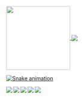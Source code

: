 <!-- ### Hi there 👋
<div>
<img align="left" width="46%" src="https://github-readme-stats.vercel.app/api?username=sparrowmike&show_icons=true&theme=radical">
<img align="left" width="46%" src ="https://github-readme-stats.vercel.app/api/top-langs/?username=sparrowmike&layout=compact">
</div> -->



 <div>
  <a href="https://github.com/SparrowMike">
   <img align="center" height="170" src="https://github-readme-stats.vercel.app/api/top-langs/?username=SparrowMike&layout=compact&langs_count=16&theme=dracula"/>
   <img align="center" src="https://github-readme-stats.vercel.app/api?username=SparrowMike&show_icons=true&theme=dracula&hide=issues"/>
</div>

<!--
**SparrowMike/SparrowMike** is a ✨ _special_ ✨ repository because its `README.md` (this file) appears on your GitHub profile.

Here are some ideas to get you started:

Get in touch [here](https://www.linkedin.com/in/mikesparrow/)

- 🔭 I’m currently working on ...
- 🌱 I’m currently learning ...
- 👯 I’m looking to collaborate on ...
- 🤔 I’m looking for help with ...
- 💬 Ask me about ...
- 📫 How to reach me: ...
- 😄 Pronouns: ...
- ⚡ Fun fact: ...
-->

<!-- 
https://github.com/anuraghazra/github-readme-stats#top-languages-card

https://github.com/Ileriayo/markdown-badges
-->

![Snake animation](https://github.com/eagrundy/eagrundy/blob/output/github-contribution-grid-snake.svg)
<div>

  <img align="left" src ="https://img.shields.io/badge/typescript-%23007ACC.svg?style=for-the-badge&logo=typescript&logoColor=white"> 
  <img align="left" src ="https://img.shields.io/badge/javascript-%23323330.svg?style=for-the-badge&logo=javascript&logoColor=%23F7DF1E"> 
  <img align="left" src ="https://img.shields.io/badge/node.js-6DA55F?style=for-the-badge&logo=node.js&logoColor=white"> 
  <img align="left" src ="https://img.shields.io/badge/react-%2320232a.svg?style=for-the-badge&logo=react&logoColor=%2361DAFB"> 
  <img align="left" src ="https://img.shields.io/badge/angular.js-%23E23237.svg?style=for-the-badge&logo=angularjs&logoColor=white"> 
</div>
